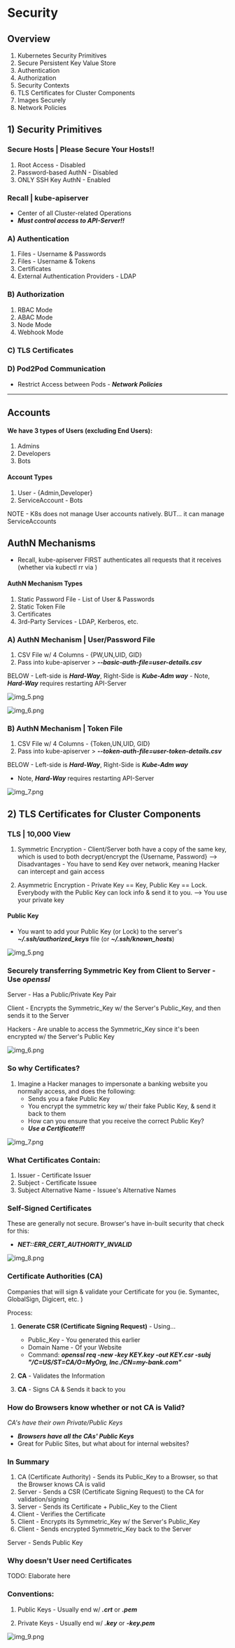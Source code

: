 # Security

## Overview
1) Kubernetes Security Primitives
2) Secure Persistent Key Value Store
3) Authentication
4) Authorization
5) Security Contexts
6) TLS Certificates for Cluster Components
7) Images Securely
8) Network Policies


## 1) Security Primitives

### Secure Hosts | Please Secure Your Hosts!!
1) Root Access - Disabled
2) Password-based AuthN - Disabled
3) ONLY SSH Key AuthN - Enabled

### Recall | kube-apiserver
- Center of all Cluster-related Operations
- ***Must control access to API-Server!!***


### A) Authentication
1) Files - Username & Passwords
2) Files - Username & Tokens
3) Certificates
4) External Authentication Providers - LDAP

### B) Authorization
1) RBAC Mode
2) ABAC Mode
3) Node Mode 
4) Webhook Mode

### C) TLS Certificates

### D) Pod2Pod Communication
- Restrict Access between Pods - ***Network Policies***

---

## Accounts
#### We have 3 types of Users (excluding End Users):
1) Admins
2) Developers
3) Bots

#### Account Types
1) User - {Admin,Developer}
2) ServiceAccount - Bots

NOTE - K8s does not manage User accounts natively. BUT... it can manage ServiceAccounts

## AuthN Mechanisms
- Recall, kube-apiserver FIRST authenticates all requests that it receives 
  (whether via kubectl rr via ) 

#### AuthN Mechanism Types
1) Static Password File - List of User & Passwords
2) Static Token File
3) Certificates
4) 3rd-Party Services - LDAP, Kerberos, etc.


### A) AuthN Mechanism | User/Password File
1) CSV File w/ 4 Columns - {PW,UN,UID, GID}
2) Pass into kube-apiserver > ***--basic-auth-file=user-details.csv***

BELOW - Left-side is ***Hard-Way***, Right-Side is ***Kube-Adm way*** 
    - Note, ***Hard-Way*** requires restarting API-Server
    
![img_5.png](assets/7_authN_basic_config.png)

![img_6.png](assets/7_authN_basic_curl.png)


### B) AuthN Mechanism | Token File
1) CSV File w/ 4 Columns - {Token,UN,UID, GID}
2) Pass into kube-apiserver > ***--token-auth-file=user-token-details.csv***

BELOW - Left-side is ***Hard-Way***, Right-Side is ***Kube-Adm way***
- Note, ***Hard-Way*** requires restarting API-Server

![img_7.png](assets/7_authN_basic_token.png)

## 2) TLS Certificates for Cluster Components

### TLS | 10,000 View

1) Symmetric Encryption - Client/Server both have a copy of the same key, which is used to both decrypt/encrypt the {Username, Password}
    --> Disadvantages - You have to send Key over network, meaning Hacker can intercept and gain access
   
2) Asymmetric Encryption - Private Key == Key, Public Key == Lock. Everybody with the Public Key can lock info & send it to you. 
    --> You use your private key 
   
   
#### Public Key 
- You want to add your Public Key (or Lock) to the server's ***~/.ssh/authorized_keys*** file (or ***~/.ssh/known_hosts***)
   
![img_5.png](assets/7_tls_asymmetric_basics.png)

### Securely transferring Symmetric Key from Client to Server - Use ***openssl***


Server - Has a Public/Private Key Pair

Client - Encrypts the Symmetric_Key w/ the Server's Public_Key, and then sends it to the Server

Hackers - Are unable to access the Symmetric_Key since it's been encrypted w/ the Server's Public Key

![img_6.png](assets/7_symmetric_encryption_openssl.png)


### So why Certificates?

1) Imagine a Hacker manages to impersonate a banking website you normally access, and does the following:
    - Sends you a fake Public Key
    - You encrypt the symmetric key w/ their fake Public Key, & send it back to them
    - How can you ensure that you receive the correct Public Key?
    - ***Use a Certificate!!!***

![img_7.png](assets/7_certificate_basics.png)


### What Certificates Contain:
1) Issuer - Certificate Issuer
2) Subject - Certificate Issuee
3) Subject Alternative Name - Issuee's Alternative Names


### Self-Signed Certificates
These are generally not secure. Browser's have in-built security that check for this:
- ***NET::ERR_CERT_AUTHORITY_INVALID***    

![img_8.png](assets/7_browser_certificate_error.png)


### Certificate Authorities (CA)
Companies that will sign & validate your Certificate for you (ie. Symantec, GlobalSign, Digicert, etc. )

Process:
1) **Generate CSR (Certificate Signing Request)** - Using... 
   - Public_Key - You generated this earlier
   - Domain Name - Of your Website
   - Command: ***openssl req -new -key KEY.key -out KEY.csr -subj "/C=US/ST=CA/O=MyOrg, Inc./CN=my-bank.com"***
    
2) **CA** - Validates the Information

3) **CA** - Signs CA & Sends it back to you


### How do Browsers know whether or not CA is Valid?

*CA's have their own Private/Public Keys*
- ***Browsers have all the CAs' Public Keys***
- Great for Public Sites, but what about for internal websites?



### In Summary
1) CA (Certificate Authority) - Sends its Public_Key to a Browser, so that the Browser knows CA is valid
2) Server - Sends a CSR (Certificate Signing Request) to the CA for validation/signing
3) Server - Sends its Certificate + Public_Key to the Client 
4) Client - Verifies the Certificate 
5) Client - Encrypts its Symmetric_Key w/ the Server's Public_Key
6) Client - Sends encrypted Symmetric_Key back to the Server

Server - Sends Public Key


### Why doesn't User need Certificates

TODO: Elaborate here



### Conventions:

1) Public Keys - Usually end w/ ***.crt*** or ***.pem***

2) Private Keys - Usually end w/ ***.key*** or ***-key.pem***


![img_9.png](assets/7_tls_key_conventions.png)
